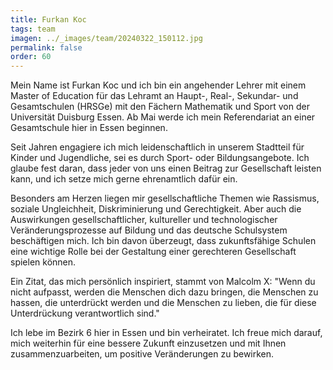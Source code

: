```yaml
---
title: Furkan Koc
tags: team
imagen: ../_images/team/20240322_150112.jpg
permalink: false
order: 60
---
```


Mein Name ist Furkan Koc und ich bin ein angehender Lehrer mit einem Master of Education für das Lehramt an Haupt-, Real-, Sekundar- und Gesamtschulen (HRSGe) mit den Fächern Mathematik und Sport von der Universität Duisburg Essen. Ab Mai werde ich mein Referendariat an einer Gesamtschule hier in Essen beginnen.

Seit Jahren engagiere ich mich leidenschaftlich in unserem Stadtteil für Kinder und Jugendliche, sei es durch Sport- oder Bildungsangebote. Ich glaube fest daran, dass jeder von uns einen Beitrag zur Gesellschaft leisten kann, und ich setze mich gerne ehrenamtlich dafür ein.

Besonders am Herzen liegen mir gesellschaftliche Themen wie Rassismus, soziale Ungleichheit, Diskriminierung und Gerechtigkeit. Aber auch die Auswirkungen gesellschaftlicher, kultureller und technologischer Veränderungsprozesse auf Bildung und das deutsche Schulsystem beschäftigen mich. Ich bin davon überzeugt, dass zukunftsfähige Schulen eine wichtige Rolle bei der Gestaltung einer gerechteren Gesellschaft spielen können.

Ein Zitat, das mich persönlich inspiriert, stammt von Malcolm X: "Wenn du nicht aufpasst, werden die Menschen dich dazu bringen, die Menschen zu hassen, die unterdrückt werden und die Menschen zu lieben, die für diese Unterdrückung verantwortlich sind."

Ich lebe im Bezirk 6 hier in Essen und bin verheiratet. Ich freue mich darauf, mich weiterhin für eine bessere Zukunft einzusetzen und mit Ihnen zusammenzuarbeiten, um positive Veränderungen zu bewirken.

